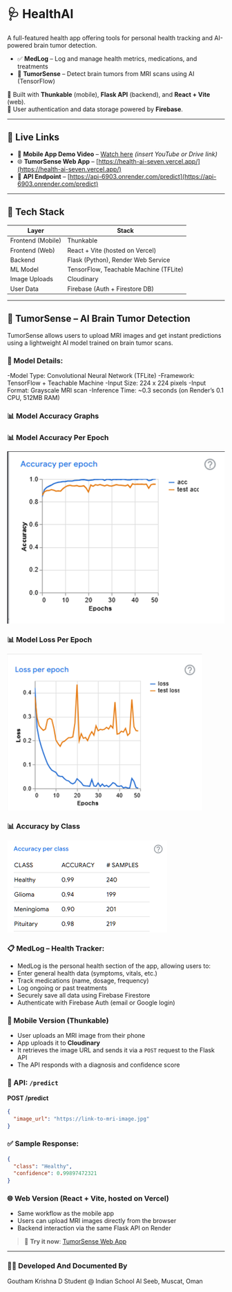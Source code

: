 # 🩺 HealthAI

A full-featured health app offering tools for personal health tracking and AI-powered brain tumor detection.

- ✅ **MedLog** – Log and manage health metrics, medications, and treatments  
- 🧠 **TumorSense** – Detect brain tumors from MRI scans using AI (TensorFlow)

📱 Built with **Thunkable** (mobile), **Flask API** (backend), and **React + Vite** (web).  
🔐 User authentication and data storage powered by **Firebase**.

---

## 🚀 Live Links

- 📱 **Mobile App Demo Video** – [Watch here](#) *(insert YouTube or Drive link)*
- 🌐 **TumorSense Web App** – [https://health-ai-seven.vercel.app/](https://health-ai-seven.vercel.app/)
- 🔗 **API Endpoint** – [https://api-6903.onrender.com/predict](https://api-6903.onrender.com/predict)

---

## 🧰 Tech Stack

| Layer         | Stack                                    |
|---------------|-------------------------------------------|
| Frontend (Mobile) | Thunkable                             |
| Frontend (Web) | React + Vite (hosted on Vercel)          |
| Backend       | Flask (Python), Render Web Service        |
| ML Model      | TensorFlow, Teachable Machine (TFLite)    |
| Image Uploads | Cloudinary                                |
| User Data     | Firebase (Auth + Firestore DB)            |

---

## 🧠 TumorSense – AI Brain Tumor Detection

TumorSense allows users to upload MRI images and get instant predictions using a lightweight AI model trained on brain tumor scans.

### 🧠 Model Details:

-Model Type:     Convolutional Neural Network (TFLite)
-Framework:      TensorFlow + Teachable Machine
-Input Size:     224 x 224 pixels
-Input Format:   Grayscale MRI scan
-Inference Time: ~0.3 seconds (on Render’s 0.1 CPU, 512MB RAM)

### 📊 Model Accuracy Graphs

### 📊 Model Accuracy Per Epoch  
![Model Accuracy Per Epoch](Assets/Acc.png)  

### 📊 Model Loss Per Epoch  
![Model Loss Per Epoch](Assets/Loss.png)  

### 📊 Accuracy by Class  
![Accuracy by Class](Assets/Class_Acc.png)

### 📋 MedLog – Health Tracker:

- MedLog is the personal health section of the app, allowing users to:
- Enter general health data (symptoms, vitals, etc.)
- Track medications (name, dosage, frequency)
- Log ongoing or past treatments
- Securely save all data using Firebase Firestore
- Authenticate with Firebase Auth (email or Google login)

### 📱 Mobile Version (Thunkable)

- User uploads an MRI image from their phone
- App uploads it to **Cloudinary**
- It retrieves the image URL and sends it via a `POST` request to the Flask API
- The API responds with a diagnosis and confidence score

### 🧪 API: `/predict`

**POST /predict**

```json
{
  "image_url": "https://link-to-mri-image.jpg"
}
```

### ✅ Sample Response:
```json
{
  "class": "Healthy",
  "confidence": 0.99897472321
}
```

### 🌐 Web Version (React + Vite, hosted on Vercel)

- Same workflow as the mobile app
- Users can upload MRI images directly from the browser
- Backend interaction via the same Flask API on Render

> 🔗 **Try it now**: [TumorSense Web App](https://your-vercel-app-url.vercel.app)

---

### 🙋‍♂️ Developed And Documented By
Goutham Krishna D
Student @ Indian School Al Seeb, Muscat, Oman

